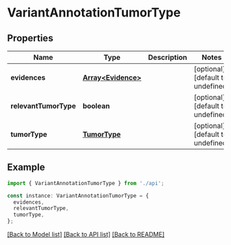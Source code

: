# VariantAnnotationTumorType

## Properties

| Name                  | Type                                     | Description | Notes                             |
| --------------------- | ---------------------------------------- | ----------- | --------------------------------- |
| **evidences**         | [**Array&lt;Evidence&gt;**](Evidence.md) |             | [optional] [default to undefined] |
| **relevantTumorType** | **boolean**                              |             | [optional] [default to undefined] |
| **tumorType**         | [**TumorType**](TumorType.md)            |             | [optional] [default to undefined] |

## Example

```typescript
import { VariantAnnotationTumorType } from './api';

const instance: VariantAnnotationTumorType = {
  evidences,
  relevantTumorType,
  tumorType,
};
```

[[Back to Model list]](../README.md#documentation-for-models) [[Back to API list]](../README.md#documentation-for-api-endpoints) [[Back to README]](../README.md)
